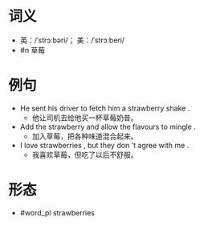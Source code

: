 # 词义
- 英：/ˈstrɔːbəri/； 美：/ˈstrɔːberi/
- #n 草莓
# 例句
- He sent his driver to fetch him a strawberry shake .
	- 他让司机去给他买一杯草莓奶昔。
- Add the strawberry and allow the flavours to mingle .
	- 加入草莓，把各种味道混合起来。
- I love strawberries , but they don 't agree with me .
	- 我喜欢草莓，但吃了以后不舒服。
# 形态
- #word_pl strawberries
